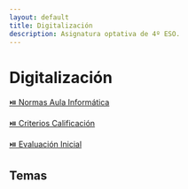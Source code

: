 ```yaml
---
layout: default
title: Digitalización
description: Asignatura optativa de 4º ESO.
---
```


# Digitalización

[⏯️ Normas Aula Informática](../../archivos/Normas-aula-informática.pdf)

[⏯️ Criterios Calificación](../../archivos/Criterios-de-calificación-ESO-y-Bachillerato.pdf)

[⏯️ Evaluación Inicial](https://forms.office.com/e/0esQj1xcvV)

## Temas

<!-- - [Tema 1](./sa1) -->